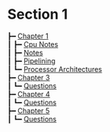 # Section 1

┣━ [Chapter 1](chapter_1/index.html)  
┃  ┣━ [Cpu Notes](chapter_1/cpu_notes.html)  
┃  ┣━ [Notes](chapter_1/notes.html)  
┃  ┣━ [Pipelining](chapter_1/pipelining.html)  
┃  ┗━ [Processor Architectures](chapter_1/processor_architectures.html)  
┣━ [Chapter 3](chapter_3/index.html)  
┃  ┗━ [Questions](chapter_3/questions.html)  
┣━ [Chapter 4](chapter_4/index.html)  
┃  ┗━ [Questions](chapter_4/questions.html)  
┣━ [Chapter 5](chapter_5/index.html)  
┃  ┗━ [Questions](chapter_5/questions.html)